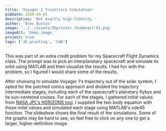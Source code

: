 ```yaml
---
title: 'Voyager 1 Trajectory Simulation'
pubDate: 2020-04-01
description: 'Not exactly high-fidelity.'
author: 'Alex Bustos'
image: '../../assets/3Dprinter_thumbnail-01.png'
imageAlt: 'Demo image.'
project: true
tags: ['3D printing', 'CAD']
---
```


This was part of an extra credit problem for my Spacecraft Flight Dynamics class. The prompt was to pick an interplanetary spacecraft and simulate its orbit using MATLAB and then visualize the results. I had fun with the problem, so I figured I would share some of the results.

After choosing to simulate Voyager 1's trajectory out of the solar system, I opted for the patched conics approach and divided the trajectory intermediate stages, including each of the spacecraft's planetary flybys and its sun-centered cruises. For each of the stages, I gathered initial values from [NASA JPL's HORIZONS tool](https://ssd.jpl.nasa.gov/horizons.cgi). I supplied the two body equation with these inital values and simulated each stage using MATLAB's ode45 function. The slideshow shows the final result of the simulations. Some of the graphs may be hard to see, so feel free to click on any one to get a larger, higher-definition image.
